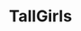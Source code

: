 ---
title: TallGirls
crosslinks:
- TallLadies
- HealSluts
- TrueFMK
- schuhe
- TallWomenUnite
- tall
---